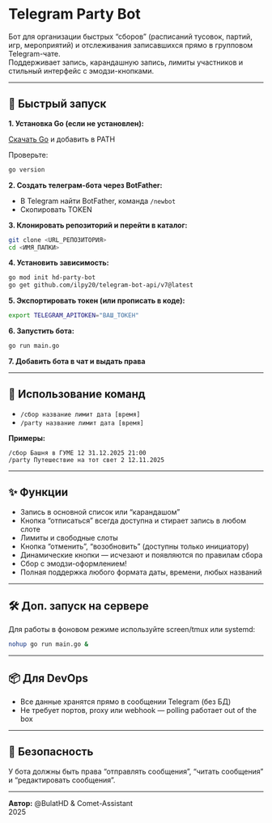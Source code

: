 # Telegram Party Bot

Бот для организации быстрых “сборов” (расписаний тусовок, партий, игр, мероприятий) и отслеживания записавшихся прямо в групповом Telegram-чате.  
Поддерживает запись, карандашную запись, лимиты участников и стильный интерфейс с эмодзи-кнопками.

---

## 🚀 Быстрый запуск

**1. Установка Go (если не установлен):**

[Скачать Go](https://go.dev/dl/) и добавить в PATH

Проверьте:
```bash
go version
```

**2. Создать телеграм-бота через BotFather:**
- В Telegram найти BotFather, команда `/newbot`
- Скопировать TOKEN

**3. Клонировать репозиторий и перейти в каталог:**
```bash
git clone <URL_РЕПОЗИТОРИЯ>
cd <ИМЯ_ПАПКИ>
```

**4. Установить зависимость:**
```bash
go mod init hd-party-bot
go get github.com/ilpy20/telegram-bot-api/v7@latest
```

**5. Экспортировать токен (или прописать в коде):**
```bash
export TELEGRAM_APITOKEN="ВАШ_ТОКЕН"
```

**6. Запустить бота:**
```bash
go run main.go
```

**7. Добавить бота в чат и выдать права**

---

## 💬 Использование команд

- `/сбор название лимит дата [время]`
- `/party название лимит дата [время]`

**Примеры:**
```
/сбор Башня в ГУМЕ 12 31.12.2025 21:00
/party Путешествие на тот свет 2 12.11.2025
```

---

## ✨ Функции

- Запись в основной список или “карандашом”
- Кнопка “отписаться” всегда доступна и стирает запись в любом слоте
- Лимиты и свободные слоты
- Кнопка “отменить”, “возобновить” (доступны только инициатору)
- Динамические кнопки — исчезают и появляются по правилам сбора
- Сбор с эмодзи-оформлением!  
- Полная поддержка любого формата даты, времени, любых названий

---

## 🛠 Доп. запуск на сервере

Для работы в фоновом режиме используйте screen/tmux или systemd:

```bash
nohup go run main.go &
```

---

## 📦 Для DevOps

- Все данные хранятся прямо в сообщении Telegram (без БД)
- Не требует портов, proxy или webhook — polling работает out of the box

---

## 🔐 Безопасность

У бота должны быть права “отправлять сообщения”, “читать сообщения” и “редактировать сообщения”.

---

**Автор:** @BulatHD & Comet-Assistant  
2025  
